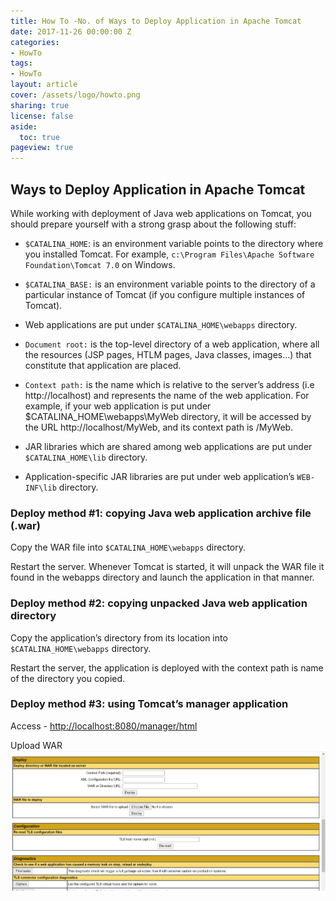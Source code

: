 ```yaml
---
title: How To -No. of Ways to Deploy Application in Apache Tomcat
date: 2017-11-26 00:00:00 Z
categories:
- HowTo
tags:
- HowTo
layout: article
cover: /assets/logo/howto.png
sharing: true
license: false
aside:
  toc: true
pageview: true
---
```



## Ways to Deploy Application in Apache Tomcat

While working with deployment of Java web applications on Tomcat, you should prepare yourself with a strong grasp about the following stuff:

-  `$CATALINA_HOME`: is an environment variable points to the directory where you installed Tomcat. For example, `c:\Program Files\Apache Software Foundation\Tomcat 7.0` on Windows.


-  `$CATALINA_BASE:` is an environment variable points to the directory of a particular instance of Tomcat (if you configure multiple instances of Tomcat).

-  Web applications are put under `$CATALINA_HOME\webapps` directory.

-  `Document root:` is the top-level directory of a web application, where all the resources (JSP pages, HTLM pages, Java classes, images…) that constitute that application are placed.

-  `Context path:` is the name which is relative to the server’s address (i.e http://localhost) and represents the name of the web application. For example, if your web application is put under $CATALINA_HOME\webapps\MyWeb directory, it will be accessed by the URL http://localhost/MyWeb, and its context path is /MyWeb.  

-  JAR libraries which are shared among web applications are put under `$CATALINA_HOME\lib` directory.

-  Application-specific JAR libraries are put under web application’s `WEB-INF\lib` directory.


### Deploy method #1: copying Java web application archive file (.war)
Copy the WAR file into `$CATALINA_HOME\webapps` directory.

Restart the server. Whenever Tomcat is started, it will unpack the WAR file it found in the webapps directory and launch the application in that manner.



### Deploy method #2: copying unpacked Java web application directory
Copy the application’s directory from its location into `$CATALINA_HOME\webapps` directory.

Restart the server, the application is deployed with the context path is name of the directory you copied.


### Deploy method #3: using Tomcat’s manager application
Access - <a href="http://localhost:8080/manager/html" target="_blank">http://localhost:8080/manager/html</a>

Upload WAR
![](media/tomcatwar.png)

